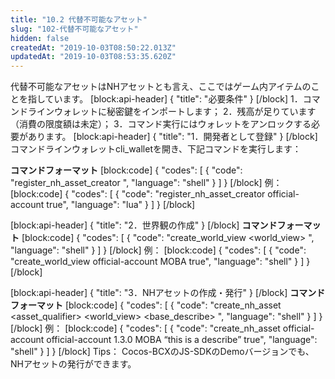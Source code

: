 ```yaml
---
title: "10.2 代替不可能なアセット"
slug: "102-代替不可能なアセット"
hidden: false
createdAt: "2019-10-03T08:50:22.013Z"
updatedAt: "2019-10-03T08:53:35.620Z"
---
```

代替不可能なアセットはNHアセットとも言え、ここではゲーム内アイテムのことを指しています。
[block:api-header]
{
  "title": "必要条件"
}
[/block]
1．コマンドラインウォレットに秘密鍵をインポートします；
2．残高が足りています（消費の限度額は未定）；
3．コマンド実行にはウォレットをアンロックする必要があります。
[block:api-header]
{
  "title": "1．開発者として登録"
}
[/block]
コマンドラインウォレットcli_walletを開き、下記コマンドを実行します：

**コマンドフォーマット** 
[block:code]
{
  "codes": [
    {
      "code": "register_nh_asset_creator <creator> <broadcast>",
      "language": "shell"
    }
  ]
}
[/block]
例：
[block:code]
{
  "codes": [
    {
      "code": "register_nh_asset_creator official-account true",
      "language": "lua"
    }
  ]
}
[/block]

[block:api-header]
{
  "title": "2．世界観の作成"
}
[/block]
**コマンドフォーマット** 
[block:code]
{
  "codes": [
    {
      "code": "create_world_view <creator> <world_view> <broadcast>",
      "language": "shell"
    }
  ]
}
[/block]
例：
[block:code]
{
  "codes": [
    {
      "code": "create_world_view official-account MOBA true",
      "language": "shell"
    }
  ]
}
[/block]

[block:api-header]
{
  "title": "3．NHアセットの作成・発行"
}
[/block]
**コマンドフォーマット** 
[block:code]
{
  "codes": [
    {
      "code": "create_nh_asset <ceator> <owner> <asset_qualifier> <world_view> <base_describe> <broadcast>",
      "language": "shell"
    }
  ]
}
[/block]
例：
[block:code]
{
  "codes": [
    {
      "code": "create_nh_asset official-account official-account 1.3.0 MOBA “this is a describe” true",
      "language": "shell"
    }
  ]
}
[/block]
Tips：
Cocos-BCXのJS-SDKのDemoバージョンでも、NHアセットの発行ができます。